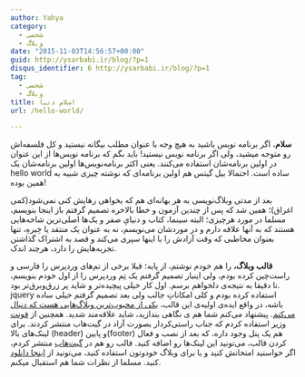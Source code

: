 ```yaml
---
author: Yahya
category:
  - شخصی
  - وبلاگ
date: "2015-11-03T14:56:57+00:00"
guid: http://ysarbabi.ir/blog/?p=1
disqus_identifier: 6 http://ysarbabi.ir/blog/?p=1
tag:
  - شخصی
  - وبلاگ
title: سلام دنیا!
url: /hello-world/

---
```

**سلام**، اگر برنامه نویس باشید به هیچ وجه با عنوان مطلب بیگانه نیستید و کل فلسفه‌اش رو متوجه میشید، ولی اگر برنامه نویس نیستید! باید بگم که برنامه نویس‌ها از این عنوان در اولین برنامه‌شان استفاده می‌کنند. یعنی اکثر برنامه‌نویس‌ها اولین برنامه‌شان یک hello world ساده است. احتمالا بیل گیتس هم اولین برنامه‌ای که نوشته چیزی شبیه به همین بوده!

بعد از مدتی وبلاگ‌نویسی به هر بهانه‌ای هم که بخواهی رهایش کنی نمی‌شود(کمی اغراق)؛ همین شد که پس از چندین آزمون و خطا بالاخره تصمیم گرفتم باز اینجا بنویسم، مسلما در مورد هرچیزی؛ البته سینما، کتاب و دنیایِ صفر و یک‌ها اصلی‌ترین شاخه‌هایی هستند که به آنها علاقه دارم و در موردشان می‌نویسم، نه به عنوان یک منتقد یا خِبرهِ، تنها بعنوان مخاطبی که وقت آزادش را با اینها سپری می‌کند و قصد به اشتراک گذاشتن تجربه‌هایش را دارد، هرچند اندک.

**قالب وبلاگ،** را هم خودم نوشتم، از پایه؛ قبلا برخی از تم‌های وردپرس را فارسی و راست‌چین کرده بودم، ولی اینبار تصمیم گرفتم یک تِم وردپرس را از اول خودم بنویسم، تا دقیقا به نتیجه‌ی دلخواهم برسم. اول کار خیلی پیچیده‌تر و شاید پر زرق‌وبرق‌تر بود. jquery استفاده کرده بودم و کلی امکاناتِ جالب ولی بعد تصمیم گرفتم خیلی ساده باشه، در واقع ایده‌ی اولیه‌ی این قالب، [یکی از محبوب‌ترین وبلاگ‌هایی هست که دنبال می‌کنم](http://zenhabits.net/). پیشنهاد می‌کنم شما هم ی نگاهی بندازید، شاید علاقه‌مند شدید. همچنین از [فونت وزیر](http://rastikerdar.github.io/vazir-font/) استفاده کردم که جناب راستی‌کردار بصورت آزاد در گیت‌هاب منتشر کردند. برای لینک‌های بالا (header) و پایین(footer) هم یک پنل وجود داره، که بعد از نصب و فعال کردن قالب، می‌تونید این لینک‌ها رو اضافه کنید. قالب رو هم در [گیت‌هاب](https://github.com/ysarbabi/thewhite) منتشر کردم، اگر خواستید امتحانش کنید و یا برای وبلاگ خودوتون استفاده کنید، می‌تونید از [اینجا دانلود](https://github.com/ysarbabi/thewhite/releases/latest) کنید. مسلما از نظرات شما هم استقبال میکنم.
